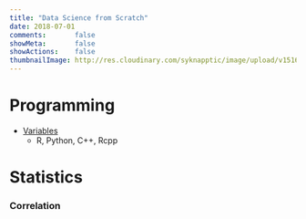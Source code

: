 ```yaml
---
title: "Data Science from Scratch"
date: 2018-07-01
comments:       false
showMeta:       false
showActions:    false
thumbnailImage: http://res.cloudinary.com/syknapptic/image/upload/v1516468904/logo_rd5ifq.png
---
```


# Programming

* [Variables](post/2018-07-02-code-variables)
    + R, Python, C++, Rcpp
  

# Statistics

### Correlation 